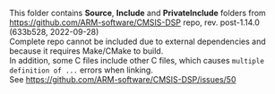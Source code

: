 This folder contains **Source**, **Include** and **PrivateInclude** folders from https://github.com/ARM-software/CMSIS-DSP repo, rev. post-1.14.0 (633b528, 2022-09-28)  
Complete repo cannot be included due to external dependencies and because it requires Make/CMake to build.  
In addition, some C files include other C files, which causes `multiple definition of ...` errors when linking.  
See https://github.com/ARM-software/CMSIS-DSP/issues/50